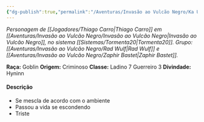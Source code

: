 ```yaml
---
{"dg-publish":true,"permalink":"/Aventuras/Invasão ao Vulcão Negro/Ka Ulerc/","noteIcon":"","created":"2025-10-14T10:22:36.291-03:00"}
---
```


*Personagem de [[Jogadores/Thiago Carro\|Thiago Carro]] em [[Aventuras/Invasão ao Vulcão Negro/Invasão ao Vulcão Negro\|Invasão ao Vulcão Negro]], no sistema [[Sistemas/Tormenta20\|Tormenta20]].*
*Grupo: [[Aventuras/Invasão ao Vulcão Negro/Rad Wulf\|Rad Wulf]] e [[Aventuras/Invasão ao Vulcão Negro/Zaphir Bastet\|Zaphir Bastet]].*

**Raça:** Goblin
**Origem:** Criminoso
**Classe:** Ladino 7 Guerreiro 3
**Divindade:** Hyninn
#### Descrição
- Se mescla de acordo com o ambiente
- Passou a vida se escondendo
- Triste